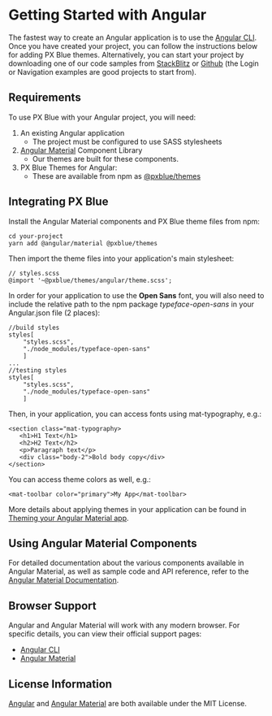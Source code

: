 # Getting Started with Angular

The fastest way to create an Angular application is to use the [Angular CLI](http://cli.angular.io/). Once you have created your project, you can follow the instructions below for adding PX Blue themes. Alternatively, you can start your project by downloading one of our code samples from [StackBlitz](http://www.stackblitz.com/@px-blue) or [Github](https://github.com/pxblue) (the Login or Navigation examples are good projects to start from).

## Requirements
To use PX Blue with your Angular project, you will need:

1. An existing Angular application
    * The project must be configured to use SASS stylesheets
2. [Angular Material](https://material.angular.io/) Component Library
    * Our themes are built for these components.
3. PX Blue Themes for Angular:
    * These are available from npm as [@pxblue/themes](https://www.npmjs.com/package/@pxblue/themes)

## Integrating PX Blue
Install the Angular Material components and PX Blue theme files from npm:
```
cd your-project
yarn add @angular/material @pxblue/themes
```

Then import the theme files into your application's main stylesheet:
```
// styles.scss
@import '~@pxblue/themes/angular/theme.scss';
```

In order for your application to use the **Open Sans** font, you will also need to include the relative path to the npm package *typeface-open-sans* in your Angular.json file (2 places):
```
//build styles
styles[
    "styles.scss",
    "./node_modules/typeface-open-sans"
    ]
...
//testing styles
styles[
    "styles.scss",
    "./node_modules/typeface-open-sans"
    ]
```
Then, in your application, you can access fonts using mat-typography, e.g.:

```
<section class="mat-typography>
   <h1>H1 Text</h1>
   <h2>H2 Text</h2>
   <p>Paragraph text</p>
   <div class="body-2">Bold body copy</div>
</section>
```

You can access theme colors as well, e.g.:

```
<mat-toolbar color="primary">My App</mat-toolbar>
```

More details about applying themes in your application can be found in [Theming your Angular Material app](https://material.angular.io/guide/theming).

## Using Angular Material Components
For detailed documentation about the various components available in Angular Material, as well as sample code and API reference, refer to the [Angular Material Documentation](https://material.angular.io/components/).

## Browser Support
Angular and Angular Material will work with any modern browser. For specific details, you can view their official support pages:

- [Angular CLI](https://angular.io/guide/browser-support)
- [Angular Material](https://github.com/angular/material2#browser-and-screen-reader-support)


## License Information
[Angular](https://github.com/angular/angular/blob/master/LICENSE) and [Angular Material](https://github.com/angular/material2/blob/master/LICENSE) are both available under the MIT License.
